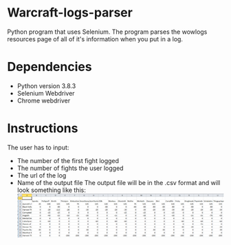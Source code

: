 # Warcraft-logs-parser
Python program that uses Selenium. The program parses the wowlogs resources page of all of it's information when you put in a log.

# Dependencies

* Python version 3.8.3
* Selenium Webdriver
* Chrome webdriver

# Instructions
The user has to input:
* The number of the first fight logged
* The number of fights the user logged 
* The url of the log
* Name of the output file
The output file will be in the .csv format and will look something like this:
![csv image](/csv-image.PNG)
